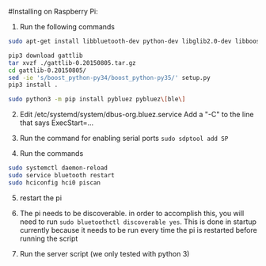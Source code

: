 #Installing on Raspberry Pi:

1. Run the following commands

```bash
sudo apt-get install libbluetooth-dev python-dev libglib2.0-dev libboost-python-dev libboost-thread-dev

pip3 download gattlib
tar xvzf ./gattlib-0.20150805.tar.gz
cd gattlib-0.20150805/
sed -ie 's/boost_python-py34/boost_python-py35/' setup.py
pip3 install .

sudo python3 -m pip install pybluez pybluez\[ble\]
```

2. Edit /etc/systemd/system/dbus-org.bluez.service
Add a "-C" to the line that says ExecStart=...

3. Run the command for enabling serial ports `sudo sdptool add SP`

4. Run the commands
```bash
sudo systemctl daemon-reload
sudo service bluetooth restart
sudo hciconfig hci0 piscan
```
5. restart the pi


6. The pi needs to be discoverable. in order to accomplish this, you will need to run `sudo bluetoothctl discoverable yes`.  This is done in startup currently because it needs to be run every time the pi is restarted before running the script 

7. Run the server script (we only tested with python 3)